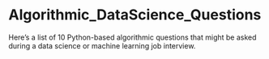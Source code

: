 # Algorithmic_DataScience_Questions
 Here’s a list of 10 Python-based algorithmic questions that might be asked during a data science or machine learning job interview.
